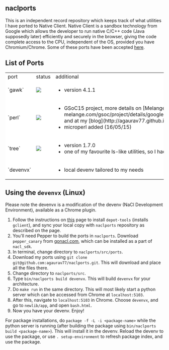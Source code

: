 naclports
---------

This is an independent record repository which keeps track of what utilities I have ported to Native Client. Native Client is a sandbox technology from Google which allows the developer to run native C/C++ code (Java supposedly later) efficiently and securely in the browser, giving the code complete access to the CPU, independent of the OS, provided you have Chromium/Chrome. Some of these ports have been accepted [here](http://code.google.com/p/naclports/).

List of Ports
----------------
<table bgcolor=white>
<tr>
<td>port</td>
<td>status</td>
<td>additional</td>
<tr>
<td>`gawk`</td>
<td><img src="https://img.shields.io/badge/status-complete-green.svg"/></td>
<td>
  <ul>
    <li> version 4.1.1
  </ul>
</td>
</tr>
<tr>
<td>`perl`</td>
<td><img src="https://img.shields.io/badge/status-incomplete-orange.svg"/></td>
<td>
  <ul>
    <li> GSoC15 project, more details on [Melange](https://www.google-melange.com/gsoc/project/details/google/gsoc2015/agaurav77/5649050225344512) and at my [blog](http://agaurav77.github.io/blog/).
    <li> microperl added (16/05/15) 
</td>
</tr>
<tr>
<td>`tree`</td>
<td><img src="https://img.shields.io/badge/status-complete-green.svg"/></td>
<td>
  <ul>
    <li> version 1.7.0
    <li>one of my favourite ls-like utilities, so I had to do this one.
  </ul>
</td>
</tr>
<tr>
<td>`devenvx`</td>
<td></td>
<td>
  <ul>
    <li>local devenv tailored to my needs
  </ul>
</td>
</tr>
</table>

Using the `devenvx` (Linux)
-----------------------

Please note the devenvx is a modification of the devenv (NaCl Development Environment), available as a Chrome plugin.

1. Follow the instructions on [this](http://code.google.com/p/naclports/wiki/HowTo_Checkout) page to install `depot-tools` (installs `gclient`), and sync your local copy with `naclports` repository as described on the page.
2. You'll need Pepper to build the ports in `naclports`. Download `pepper_canary` from [gonacl.com](http://www.gonacl.com), which can be installed as a part of `nacl_sdk`.
3. In terminal, change directory to `naclports/src/ports`.
4. Download my ports using `git clone git@github.com:agaurav77/naclports.git`. This will download and place all the files there.
5. Change directory to `naclports/src`.
6. Type `bin/naclports build devenvx`. This will build `devenvx` for your architecture.
7. Do `make run` in the same directory. This will most likely start a python server which can be accessed from Chrome at `localhost:5103`.
8. After this, navigate to `localhost:5103` in Chrome. Choose `devenvx`, and go to `newlib/app`, and open `bash.html`.
9. Now you have your devenv. Enjoy!

For package installations, do `package -f -L -i <package-name>` while the python server is running (after building the package using `bin/naclports build <package-name>`). This will install it in the devenv. Reload the devenv to use the package, or use `. setup-environment` to refresh package index, and use the package.
